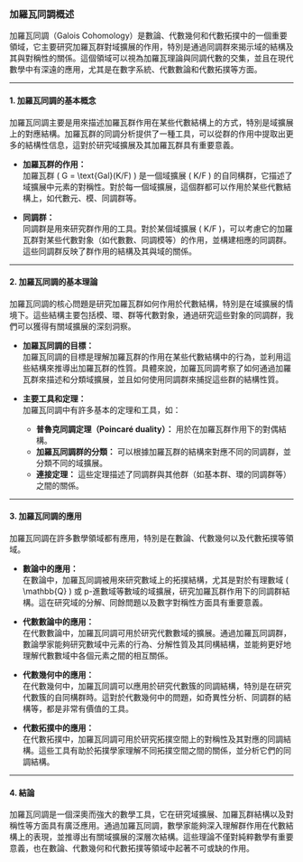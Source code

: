 ### **加羅瓦同調概述**

加羅瓦同調（Galois Cohomology）是數論、代數幾何和代數拓撲中的一個重要領域，它主要研究加羅瓦群對域擴展的作用，特別是通過同調群來揭示域的結構及其與對稱性的關係。這個領域可以視為加羅瓦理論與同調代數的交集，並且在現代數學中有深遠的應用，尤其是在數字系統、代數數論和代數拓撲等方面。

---

#### **1. 加羅瓦同調的基本概念**

加羅瓦同調主要是用來描述加羅瓦群作用在某些代數結構上的方式，特別是域擴展上的對應結構。加羅瓦群的同調分析提供了一種工具，可以從群的作用中提取出更多的結構性信息，這對於研究域擴展及其加羅瓦群具有重要意義。

- **加羅瓦群的作用：**  
  加羅瓦群 \( G = \text{Gal}(K/F) \) 是一個域擴展 \( K/F \) 的自同構群，它描述了域擴展中元素的對稱性。對於每一個域擴展，這個群都可以作用於某些代數結構上，如代數元、模、同調群等。

- **同調群：**  
  同調群是用來研究群作用的工具。對於某個域擴展 \( K/F \)，可以考慮它的加羅瓦群對某些代數對象（如代數數、同調模等）的作用，並構建相應的同調群。這些同調群反映了群作用的結構及其與域的關係。

---

#### **2. 加羅瓦同調的基本理論**

加羅瓦同調的核心問題是研究加羅瓦群如何作用於代數結構，特別是在域擴展的情境下。這些結構主要包括模、環、群等代數對象，通過研究這些對象的同調群，我們可以獲得有關域擴展的深刻洞察。

- **加羅瓦同調的目標：**  
  加羅瓦同調的目標是理解加羅瓦群的作用在某些代數結構中的行為，並利用這些結構來推導出加羅瓦群的性質。具體來說，加羅瓦同調考察了如何通過加羅瓦群來描述和分類域擴展，並且如何使用同調群來捕捉這些群的結構性質。

- **主要工具和定理：**  
  加羅瓦同調中有許多基本的定理和工具，如：
  - **普魯克同調定理（Poincaré duality）：** 用於在加羅瓦群作用下的對偶結構。
  - **加羅瓦同調群的分類：** 可以根據加羅瓦群的結構來對應不同的同調群，並分類不同的域擴展。
  - **連接定理：** 這些定理描述了同調群與其他群（如基本群、環的同調群等）之間的關係。

---

#### **3. 加羅瓦同調的應用**

加羅瓦同調在許多數學領域都有應用，特別是在數論、代數幾何以及代數拓撲等領域。

- **數論中的應用：**  
  在數論中，加羅瓦同調被用來研究數域上的拓撲結構，尤其是對於有理數域 \( \mathbb{Q} \) 或 p-進數域等數域的域擴展，研究加羅瓦群作用下的同調群結構。這在研究域的分解、同餘問題以及數字對稱性方面具有重要意義。

- **代數數論中的應用：**  
  在代數數論中，加羅瓦同調可用於研究代數數域的擴展。通過加羅瓦同調群，數論學家能夠研究數域中元素的行為、分解性質及其同構結構，並能夠更好地理解代數數域中各個元素之間的相互關係。

- **代數幾何中的應用：**  
  在代數幾何中，加羅瓦同調可以應用於研究代數簇的同調結構，特別是在研究代數簇的自同構群時。這對於代數幾何中的問題，如奇異性分析、同調群的結構等，都是非常有價值的工具。

- **代數拓撲中的應用：**  
  在代數拓撲中，加羅瓦同調可用於研究拓撲空間上的對稱性及其對應的同調結構。這些工具有助於拓撲學家理解不同拓撲空間之間的關係，並分析它們的同調結構。

---

#### **4. 結論**

加羅瓦同調是一個深奧而強大的數學工具，它在研究域擴展、加羅瓦群結構以及對稱性等方面具有廣泛應用。通過加羅瓦同調，數學家能夠深入理解群作用在代數結構上的表現，並推導出有關域擴展的深層次結構。這些理論不僅對純粹數學有重要意義，也在數論、代數幾何和代數拓撲等領域中起著不可或缺的作用。